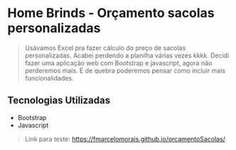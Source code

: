 # Home Brinds - Orçamento sacolas personalizadas

> Usávamos Excel pra fazer cálculo do preço de sacolas personalizadas. 
> Acabei perdendo a planilha várias vezes kkkk. 
> Decidi fazer uma aplicação web com Bootstrap e javascript, agora não perderemos mais. 
> E de quebra poderemos pensar como incluir mais funcionalidades.

## Tecnologias Utilizadas
 - Bootstrap
 - Javascript

> Link para teste: https://fmarcelomorais.github.io/orcamentoSacolas/

